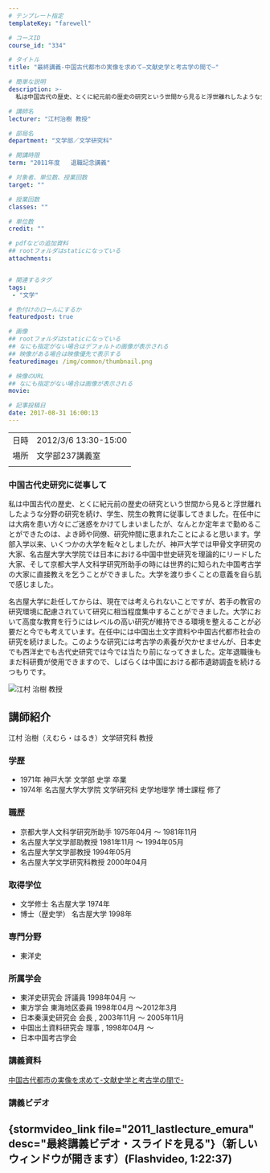 ```yaml
---
# テンプレート指定
templateKey: "farewell"

# コースID
course_id: "334"

# タイトル
title: "最終講義-中国古代都市の実像を求めて—文献史学と考古学の間で—"

# 簡単な説明
description: >-
  私は中国古代の歴史、とくに紀元前の歴史の研究という世間から見ると浮世離れしたような分野の研究を続け、学生、院生の教育に従事してきました。在任中には大病を患い方々にご迷惑をかけてしまいましたが、なんとか定年まで勤めることができたのは、よき師や同僚、研究仲間に恵まれたことによると思います。学部入学以来、いくつかの大学を転々としましたが、神戸大学では甲骨文字研究の大家、名古屋大学大学院では日本におけ ...

# 講師名
lecturer: "江村治樹 教授"

# 部局名
department: "文学部／文学研究科"

# 開講時限
term: "2011年度	退職記念講義"

# 対象者、単位数、授業回数
target: ""

# 授業回数
classes: ""

# 単位数
credit: ""

# pdfなどの追加資料
## rootフォルダはstaticになっている
attachments:


# 関連するタグ
tags:
 - "文学"

# 色付けのロールにするか
featuredpost: true

# 画像
## rootフォルダはstaticになっている
## なにも指定がない場合はデフォルトの画像が表示される
## 映像がある場合は映像優先で表示する
featuredimage: /img/common/thumbnail.png

# 映像のURL
## なにも指定がない場合は画像が表示される
movie: 

# 記事投稿日
date: 2017-08-31 16:00:13
---
```


|   |   |
|---|---|
| 日時 | 2012/3/6  13:30-15:00 |
| 場所 | 文学部237講義室 |
|   |   |


### 中国古代史研究に従事して

私は中国古代の歴史、とくに紀元前の歴史の研究という世間から見ると浮世離れしたような分野の研究を続け、学生、院生の教育に従事してきました。在任中には大病を患い方々にご迷惑をかけてしまいましたが、なんとか定年まで勤めることができたのは、よき師や同僚、研究仲間に恵まれたことによると思います。学部入学以来、いくつかの大学を転々としましたが、神戸大学では甲骨文字研究の大家、名古屋大学大学院では日本における中国中世史研究を理論的にリードした大家、そして京都大学人文科学研究所助手の時には世界的に知られた中国考古学の大家に直接教えを乞うことができました。大学を渡り歩くことの意義を自ら肌で感じました。

名古屋大学に赴任してからは、現在では考えられないことですが、若手の教官の研究環境に配慮されていて研究に相当程度集中することができました。大学において高度な教育を行うにはレベルの高い研究が維持できる環境を整えることが必要だと今でも考えています。在任中には中国出土文字資料や中国古代都市社会の研究を続けました。このような研究には考古学の素養が欠かせませんが、日本史でも西洋史でも古代史研究では今では当たり前になってきました。定年退職後もまだ科研費が使用できますので、しばらくは中国における都市遺跡調査を続けるつもりです。



![江村 治樹 教授](http://ocw.nagoya-u.jp/files/334/s_emura.png) 
## 講師紹介

江村 治樹（えむら・はるき）文学研究科 教授

### 学歴

* 1971年 神戸大学 文学部 史学 卒業
* 1974年 名古屋大学大学院 文学研究科 史学地理学 博士課程 修了

### 職歴

* 京都大学人文科学研究所助手 1975年04月 〜 1981年11月
* 名古屋大学文学部助教授 1981年11月 〜 1994年05月
* 名古屋大学文学部教授 1994年05月
* 名古屋大学文学研究科教授 2000年04月

### 取得学位

* 文学修士 名古屋大学 1974年
* 博士（歴史学） 名古屋大学 1998年

### 専門分野

* 東洋史

### 所属学会

* 東洋史研究会 評議員 1998年04月 〜
* 東方学会 東海地区委員 1998年04月 〜2012年3月
* 日本秦漢史研究会 会長 , 2003年11月 〜 2005年11月
* 中国出土資料研究会 理事 , 1998年04月 〜
* 日本中国考古学会


### 講義資料

[中国古代都市の実像を求めて-文献史学と考古学の間で-](http://ocw.nagoya-u.jp/files/334/H23emura_lastlecture_materials.pdf) 


### 講義ビデオ

{stormvideo_link file="2011_lastlecture_emura" desc="最終講義ビデオ・スライドを見る"}（新しいウィンドウが開きます）(Flashvideo, 1:22:37)
-----